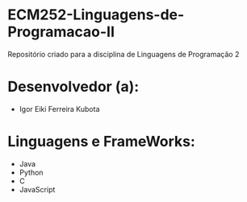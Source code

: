 # ECM252-Linguagens-de-Programacao-II
Repositório criado para a disciplina de Linguagens de Programação 2

# Desenvolvedor (a): 
- Igor Eiki Ferreira Kubota

# Linguagens e FrameWorks: 
- Java
- Python
- C 
- JavaScript

